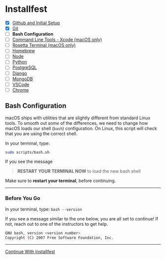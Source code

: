 # Installfest

- [x] [Github and Initial Setup](github.md)
- [x] [Git](git.md)
- [ ] **Bash Configuration**
- [ ] [Command Line Tools - Xcode (macOS only)](command_line_tools.md)
- [ ] [Rosetta Terminal (macOS only)](rosetta_terminal.md)
- [ ] [Homebrew](homebrew.md)
- [ ] [Node](node.md)
- [ ] [Python](python.md)
- [ ] [PostgreSQL](postgres.md)
- [ ] [Django](django.md)
- [ ] [MongoDB](mongodb.md)
- [ ] [VSCode](vscode.md)
- [ ] [Chrome](chrome.md)

## Bash Configuration

macOS ships with utilities that are slightly different from standard Linux tools.
To smooth out *some* of the differences, we need to change how macOS loads our
shell (`bash`) configuration. On Linux, this script will check that you are using
the correct shell.

In your terminal, type:

```bash
sudo scripts/bash.sh
```

If you see the message

> **RESTART YOUR TERMINAL NOW** to load the new bash shell

Make sure to **restart your terminal**, before continuing.

----

### Before You Go

In your terminal, type: `bash --version`

If you see a message similar to the one below, you are all set to continue! If
not, reach out to one of the instructors to get help.

```sh
GNU bash, version <version number>
Copyright (C) 2007 Free Software Foundation, Inc.
```

----

[Continue With Installfest](command_line_tools.md)

